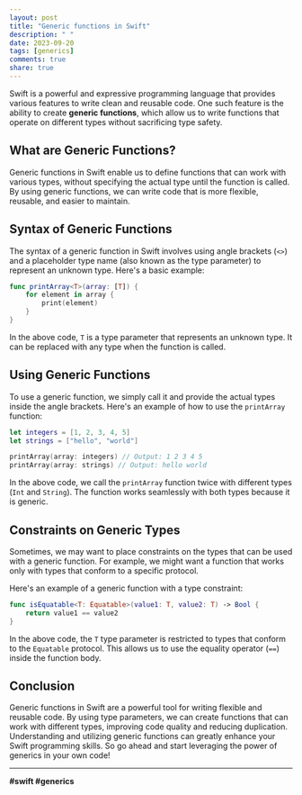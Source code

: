 ```yaml
---
layout: post
title: "Generic functions in Swift"
description: " "
date: 2023-09-20
tags: [generics]
comments: true
share: true
---
```


Swift is a powerful and expressive programming language that provides various features to write clean and reusable code. One such feature is the ability to create **generic functions**, which allow us to write functions that operate on different types without sacrificing type safety.

## What are Generic Functions?

Generic functions in Swift enable us to define functions that can work with various types, without specifying the actual type until the function is called. By using generic functions, we can write code that is more flexible, reusable, and easier to maintain.

## Syntax of Generic Functions

The syntax of a generic function in Swift involves using angle brackets (`<>`) and a placeholder type name (also known as the type parameter) to represent an unknown type. Here's a basic example:

```swift
func printArray<T>(array: [T]) {
    for element in array {
        print(element)
    }
}
```

In the above code, `T` is a type parameter that represents an unknown type. It can be replaced with any type when the function is called.

## Using Generic Functions

To use a generic function, we simply call it and provide the actual types inside the angle brackets. Here's an example of how to use the `printArray` function:

```swift
let integers = [1, 2, 3, 4, 5]
let strings = ["hello", "world"]

printArray(array: integers) // Output: 1 2 3 4 5
printArray(array: strings) // Output: hello world
```

In the above code, we call the `printArray` function twice with different types (`Int` and `String`). The function works seamlessly with both types because it is generic.

## Constraints on Generic Types

Sometimes, we may want to place constraints on the types that can be used with a generic function. For example, we might want a function that works only with types that conform to a specific protocol.

Here's an example of a generic function with a type constraint:

```swift
func isEquatable<T: Equatable>(value1: T, value2: T) -> Bool {
    return value1 == value2
}
```

In the above code, the `T` type parameter is restricted to types that conform to the `Equatable` protocol. This allows us to use the equality operator (`==`) inside the function body.

## Conclusion

Generic functions in Swift are a powerful tool for writing flexible and reusable code. By using type parameters, we can create functions that can work with different types, improving code quality and reducing duplication. Understanding and utilizing generic functions can greatly enhance your Swift programming skills. So go ahead and start leveraging the power of generics in your own code!

---

**#swift #generics**
